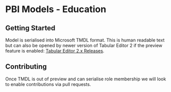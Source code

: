 # PBI Models - Education

## Getting Started
Model is serialised into Microsoft TMDL format.
This is human readable text but can also be opened by newer version of Tabular Editor 2 if the preview feature is enabled:
[Tabular Editor 2.x Releases](https://github.com/TabularEditor/TabularEditor/releases).

## Contributing
Once TMDL is out of preview and can serialise role membership we will look to enable contributions via pull requests.
